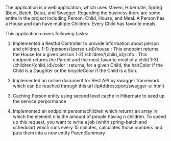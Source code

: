 The application is a web application, which uses Maven, Hibernate, Spring (Boot, Batch, Data), and Swagger. 
Regarding the business there are some entite in the project including Person, Child, House, and Meal. A Person has a House and can have 
multiple Children. Every Child has favorite meals.

This application covers following tasks:

1) Implemented a Restful Controller to provide information about person and children.
  1-1) /persons/{person_id}/house : This endpoint returns the House for a given person
  1-2) /children/{child_id}/info : This endpoint returns the Parent and the most favorite meal of a child
  1-3) /children/{child_id}/color : returns, for a given Child, the hairColor if the Child is a Daughter or the bicycleColor 
       if the Child is a Son.
  
2) Implemented an online document for Rest API by swagger framework which can be reached through this url (ipAddress:port/swagger-ui.html)
3) Caching Person entity using second level cache in Hibernate to seed up the service perpormance
4) Implemented an endpoint persons/children which returns an array in which the element n is the amount of people having n children.
   To  speed  up  this  request,  you  want  to  write  a  job (whith spring-batch and schedular) which  runs  every  15  minutes,
   calculates those numbers and puts them into a new entity ParentSummary
